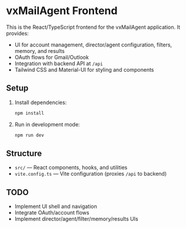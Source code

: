 # vxMailAgent Frontend

This is the React/TypeScript frontend for the vxMailAgent application. It provides:
- UI for account management, director/agent configuration, filters, memory, and results
- OAuth flows for Gmail/Outlook
- Integration with backend API at `/api`
- Tailwind CSS and Material-UI for styling and components

## Setup
1. Install dependencies:
   ```bash
   npm install
   ```
2. Run in development mode:
   ```bash
   npm run dev
   ```

## Structure
- `src/` — React components, hooks, and utilities
- `vite.config.ts` — Vite configuration (proxies `/api` to backend)

## TODO
- Implement UI shell and navigation
- Integrate OAuth/account flows
- Implement director/agent/filter/memory/results UIs
